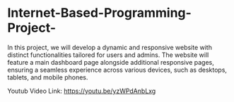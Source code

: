 # Internet-Based-Programming-Project-
In this project, we will develop a dynamic and responsive website with distinct functionalities tailored for users and admins. The website will feature a main dashboard page alongside additional responsive pages, ensuring a seamless experience across various devices, such as desktops, tablets, and mobile phones.

Youtub Video Link: https://youtu.be/yzWPdAnbLxg 
